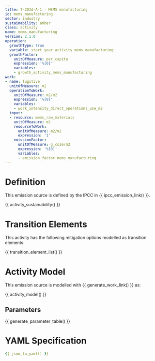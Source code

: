 ```yaml
---
title: T-2D3d-A-1 - MEMS manufacturing
id: mems_manufacturing
sector: industry
sustainability: amber
class: activity
name: mems_manufacturing
version: 2.1.0
operation:
  growthType: true
  variable: start_year_activity_mems_manufacturing
  growthFactor:
    unitOfMeasure: per_capita
    expression: '%[0]'
    variables:
    - growth_activity_mems_manufacturing
work:
- name: fugitive
  unitOfMeasure: m2
  operationToWork:
    unitOfMeasure: m2/m2
    expression: '%[0]'
    variables:
    - work_intensity_direct_operations_use_m2
  input:
  - resource: mems_raw_materials
    unitOfMeasure: m2
    resourceToWork:
      unitOfMeasure: m2/m2
      expression: '1'
    emissionFactor:
      unitOfMeasure: g_co2e/m2
      expression: '%[0]'
      variables:
      - emission_factor_mems_manufacturing
---
```

# Definition
This emission source is defined by the IPCC in {{ ipcc_emission_link() }}.


{{ activity_sustainability() }}

# Transition Elements

This activity has the following mitigation options modelled as transition elements:

{{ transition_element_list() }}

# Activity Model
This emission source is modelled with {{ generate_work_link() }} as:

{{ activity_model() }}

## Parameters

{{ generate_parameter_table() }}

# YAML Specification

```yaml
{{ json_to_yaml() }}
```
